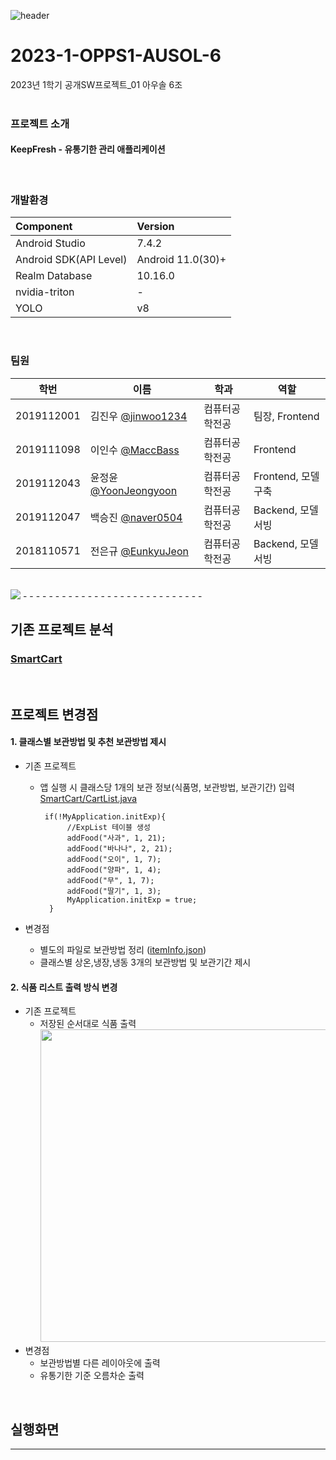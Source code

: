 ![header](https://capsule-render.vercel.app/api?type=waving&color=gradient&height=300&section=header&text=Keep%20Fresh&fontSize=90&)
# 2023-1-OPPS1-AUSOL-6
2023년 1학기 공개SW프로젝트_01 아우솔 6조
<br/><br/>

### 프로젝트 소개
<div>
<h4>KeepFresh - 유통기한 관리 애플리케이션</h4>
</div>
<br/>

### 개발환경

| **Component**  | **Version** |
| :---  | :------ |
| Android Studio | 7.4.2 |
| Android SDK(API Level) | Android 11.0(30)+ |
| Realm Database | 10.16.0 |
| nvidia-triton | - |
| YOLO | v8 |
<br/>

### 팀원
|학번|이름|학과|역할|
|----|---|---|---|
|2019112001|김진우 [@jinwoo1234](https://github.com/jinwoo1234)|컴퓨터공학전공|팀장, Frontend|
|2019111098|이인수 [@MaccBass](https://github.com/MaccBass)|컴퓨터공학전공|Frontend|
|2019112043|윤정윤 [@YoonJeongyoon](https://github.com/Yoonjeongyoon)|컴퓨터공학전공|Frontend, 모델구축|
|2019112047|백승진 [@naver0504](https://github.com/naver0504)|컴퓨터공학전공|Backend, 모델서빙|
|2018110571|전은규 [@EunkyuJeon](https://github.com/Eunkyu-Jeon)|컴퓨터공학전공|Backend, 모델서빙|
<br/>

<img src="https://img.shields.io/badge/Android Studio-CC6699?style=flat-square&logo=Android Studio&logoColor=#3DDC84"/> 
- - - - - - - - - - - - - - - - - - - - - - - - - - - -

## 기존 프로젝트 분석

### [SmartCart](https://github.com/CSID-DGU/2020-1-OSSP1-savezone-6)


<br/>

## 프로젝트 변경점
#### 1. 클래스별 보관방법 및 추천 보관방법 제시
   * 기존 프로젝트 
      - 앱 실행 시 클래스당 1개의 보관 정보(식품명, 보관방법, 보관기간) 입력<br/>
         [SmartCart/CartList.java](https://github.com/CSID-DGU/2020-1-OSSP1-savezone-6/blob/master/app/src/main/java/com/teamsavezone/smartcart/CartList.java)
          ```
           if(!MyApplication.initExp){
                //ExpList 테이블 생성
                addFood("사과", 1, 21);
                addFood("바나나", 2, 21);
                addFood("오이", 1, 7);
                addFood("양파", 1, 4);
                addFood("무", 1, 7);
                addFood("딸기", 1, 3);
                MyApplication.initExp = true;
            }
          ```

   * 변경점
      - 별도의 파일로 보관방법 정리 ([itemInfo.json](https://github.com/CSID-DGU/2023-1-OPPS1-AUSOL-6/blob/main/app/src/main/assets/itemInfo.json))
      - 클래스별 상온,냉장,냉동 3개의 보관방법 및 보관기간 제시

#### 2. 식품 리스트 출력 방식 변경

   * 기존 프로젝트
     - 저장된 순서대로 식품 출력<br/>
         <img height="500" src="https://github.com/CSID-DGU/2023-1-OPPS1-AUSOL-6/assets/24996261/7567b75f-2322-4001-bbbb-2258da90fa47">
   * 변경점
        * 보관방법별 다른 레이아웃에 출력
        * 유통기한 기준 오름차순 출력
     
     
<br/>

## 실행화면


- - - - - - - - - - - - - - - - - - - - - - - - - - - -





    

    

    
